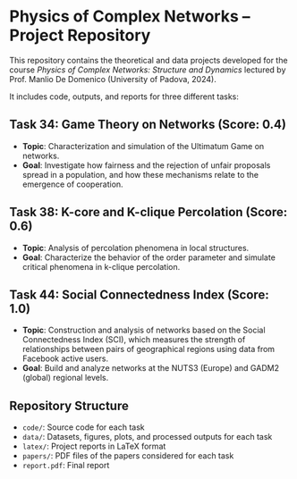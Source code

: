 # Physics of Complex Networks – Project Repository

This repository contains the theoretical and data projects developed for the course *Physics of Complex Networks: Structure and Dynamics* lectured by Prof. Manlio De Domenico (University of Padova, 2024).

It includes code, outputs, and reports for three different tasks:

## Task 34: Game Theory on Networks (Score: 0.4)
- **Topic**: Characterization and simulation of the Ultimatum Game on networks.  
- **Goal**: Investigate how fairness and the rejection of unfair proposals spread in a population, and how these mechanisms relate to the emergence of cooperation.  

## Task 38: K-core and K-clique Percolation (Score: 0.6)
- **Topic**: Analysis of percolation phenomena in local structures.  
- **Goal**: Characterize the behavior of the order parameter and simulate critical phenomena in k-clique percolation.  

## Task 44: Social Connectedness Index (Score: 1.0)
- **Topic**: Construction and analysis of networks based on the Social Connectedness Index (SCI), which measures the strength of relationships between pairs of geographical regions using data from Facebook active users.  
- **Goal**: Build and analyze networks at the NUTS3 (Europe) and GADM2 (global) regional levels.  

## Repository Structure
- `code/`: Source code for each task  
- `data/`: Datasets, figures, plots, and processed outputs for each task
- `latex/`: Project reports in LaTeX format  
- `papers/`: PDF files of the papers considered for each task  
- `report.pdf`: Final report  


